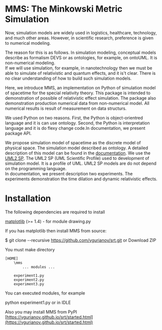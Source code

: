 # MMS: The Minkowski Metric Simulation

Now, simulation models are widely used in logistics, healthcare, technology, and much other areas. However, in scientific research, preference is given to numerical modeling.  
  
The reason for this is as follows. In simulation modeling, conceptual models describe as formalism DEVS or as ontologies, for example, on ontoUML. It is non-numerical modeling.  
If we will use simulation, for example, in nanotechnology then we must be able to simulate of relativistic and quantum effects, and it is't clear. There is no clear understanding of how to build such simulation models.  
  
Here, we introduce MMS, an implementation on Python of simulation model of spacetime for the special relativity theory. This package  is intended to demonstration of possible of relativistic effect simulation. The package also demonstration production numerical data from non-numerical model. All numerical results is result of measurement on data structurs.  
  
We used Python on two reasons. First, the Python is object-orientred language and it is can use ontology. Second, the Python is interpretation language and it is do flexy change code.In documentation, we present package API.  
  
We propose simulation model of spacetime as the discrete model of physical space. The simulation model described as ontology. A detailed description of this model can be found in the [documentation](https://vgurianov.github.io/srt/). We use the [UML2 SP](https://vgurianov.github.io/uml-sp/). The UML2 SP (UML Scientific Profile)  used to development of simulation model. It is a profile of UML. UML2 SP models are do not depend on the programming language.  
In documentation, we present description two experiments. The experiments demonstration the time dilation and dynamic relativistic effects. 
  
# Installation  
The following dependencies are required to install  
  
[matplotlib](https://matplotlib.org/) (>= 1.4)   - for module drawing.py
  
If you has matplotlib then install MMS from source:
  
$ git clone --recursive https://github.com/vgurianov/srt.git 
or Download ZIP
  
You must make directory  
```
[HOME]  
	\mms  
		... modules ...
  
	experiment1.py  
	experiment2.py  
	experiment3.py  
```  

You can executed modules, for example  
  
python experiment1.py or in IDLE  
  
Also you may install MMS from PyPI [https://vgurianov.github.io/srt/started.html](https://vgurianov.github.io/srt/started.html)  


  

